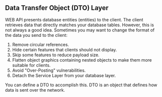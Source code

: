 ﻿## Data Transfer Object (DTO) Layer

WEB API presents database entities (entities) to the client. The client retrieves data that directly matches your database tables. However, this is not always a good idea. Sometimes you may want to change the format of the data you send to the client:

1. Remove circular references.
2. Hide certain features that clients should not display.
3. Skip some features to reduce payload size.
4. Flatten object graphics containing nested objects to make them more suitable for clients.
5. Avoid "Over-Posting" vulnerabilities.
6. Detach the Service Layer from your database layer.

You can define a DTO to accomplish this. DTO is an object that defines how data is sent over the network.